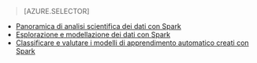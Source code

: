 > [AZURE.SELECTOR]
- [Panoramica di analisi scientifica dei dati con Spark](../articles/machine-learning-data-science-spark-overview.md)
- [Esplorazione e modellazione dei dati con Spark](../articles/machine-learning/machine-learning-data-science-spark-data-exploration-modeling.md)
- [Classificare e valutare i modelli di apprendimento automatico creati con Spark](../articles/machine-learning/machine-learning-data-science-spark-model-consumption.md)

<!---HONumber=AcomDC_0420_2016-->